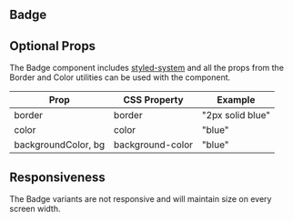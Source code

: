 ## Badge

## Optional Props

The Badge component includes [styled-system][1] and all the props from the Border and Color utilities can be used with the component.

| Prop                | CSS Property     | Example          |
| ------------------- | ---------------- | ---------------- |
| border              | border           | "2px solid blue" |
| color               | color            | "blue"           |
| backgroundColor, bg | background-color | "blue"           |

## Responsiveness

The Badge variants are not responsive and will maintain size on every screen width.

[1]: https://styled-system.com/api/

